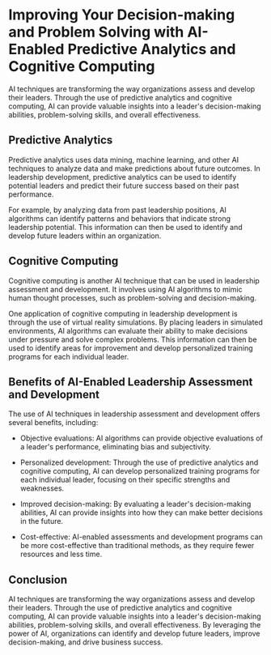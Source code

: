 Improving Your Decision-making and Problem Solving with AI-Enabled Predictive Analytics and Cognitive Computing
===================================================================================================================================================================================

AI techniques are transforming the way organizations assess and develop their leaders. Through the use of predictive analytics and cognitive computing, AI can provide valuable insights into a leader's decision-making abilities, problem-solving skills, and overall effectiveness.

Predictive Analytics
--------------------

Predictive analytics uses data mining, machine learning, and other AI techniques to analyze data and make predictions about future outcomes. In leadership development, predictive analytics can be used to identify potential leaders and predict their future success based on their past performance.

For example, by analyzing data from past leadership positions, AI algorithms can identify patterns and behaviors that indicate strong leadership potential. This information can then be used to identify and develop future leaders within an organization.

Cognitive Computing
-------------------

Cognitive computing is another AI technique that can be used in leadership assessment and development. It involves using AI algorithms to mimic human thought processes, such as problem-solving and decision-making.

One application of cognitive computing in leadership development is through the use of virtual reality simulations. By placing leaders in simulated environments, AI algorithms can evaluate their ability to make decisions under pressure and solve complex problems. This information can then be used to identify areas for improvement and develop personalized training programs for each individual leader.

Benefits of AI-Enabled Leadership Assessment and Development
------------------------------------------------------------

The use of AI techniques in leadership assessment and development offers several benefits, including:

* Objective evaluations: AI algorithms can provide objective evaluations of a leader's performance, eliminating bias and subjectivity.

* Personalized development: Through the use of predictive analytics and cognitive computing, AI can develop personalized training programs for each individual leader, focusing on their specific strengths and weaknesses.

* Improved decision-making: By evaluating a leader's decision-making abilities, AI can provide insights into how they can make better decisions in the future.

* Cost-effective: AI-enabled assessments and development programs can be more cost-effective than traditional methods, as they require fewer resources and less time.

Conclusion
----------

AI techniques are transforming the way organizations assess and develop their leaders. Through the use of predictive analytics and cognitive computing, AI can provide valuable insights into a leader's decision-making abilities, problem-solving skills, and overall effectiveness. By leveraging the power of AI, organizations can identify and develop future leaders, improve decision-making, and drive business success.

